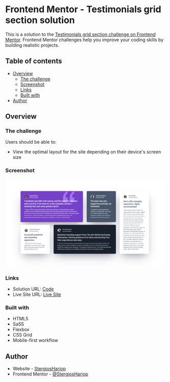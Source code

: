 # Frontend Mentor - Testimonials grid section solution

This is a solution to the [Testimonials grid section challenge on Frontend Mentor](https://www.frontendmentor.io/challenges/testimonials-grid-section-Nnw6J7Un7). Frontend Mentor challenges help you improve your coding skills by building realistic projects. 

## Table of contents

- [Overview](#overview)
  - [The challenge](#the-challenge)
  - [Screenshot](#screenshot)
  - [Links](#links)
  - [Built with](#built-with)
- [Author](#author)

## Overview

### The challenge

Users should be able to:

- View the optimal layout for the site depending on their device's screen size

### Screenshot

![](./docs/images/result.png)

### Links

- Solution URL: [Code](https://github.com/StergiosHariop/Testimonials-grid-section-main)
- Live Site URL: [Live Site](https://stergioshariop.github.io/Testimonials-grid-section-main/)

### Built with

- HTML5
- SaSS
- Flexbox
- CSS Grid
- Mobile-first workflow

## Author

- Website - [StergiosHariop](https://github.com/StergiosHariop)
- Frontend Mentor - [@StergiosHariop](https://www.frontendmentor.io/profile/StergiosHariop)
